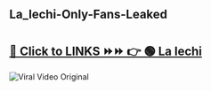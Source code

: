 
 ## La_lechi-Only-Fans-Leaked

# <h2><a href="https://clipsfans.com/La_lechi&ref=git">🔗 Click to LINKS ⏩⏩ 👉 🟢 La lechi </a></h2>

<a href="https://clipsfans.com/La_lechi&ref=git" rel="nofollow" data-target="animated-image.originalLink"><img src="https://i.ibb.co.com/xMMVF88/686577567.gif" alt="Viral Video Original" style="max-width: 100%; display: inline-block;" data-target="animated-image.originalImage"></a>
